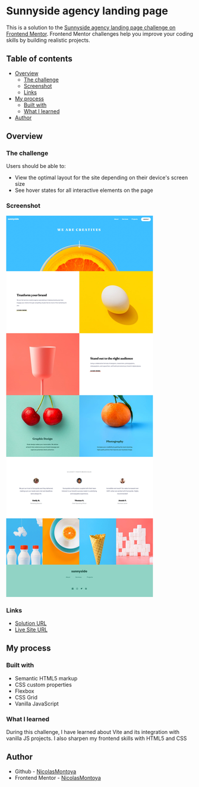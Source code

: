 # Sunnyside agency landing page

This is a solution to the [Sunnyside agency landing page challenge on Frontend Mentor](https://www.frontendmentor.io/challenges/sunnyside-agency-landing-page-7yVs3B6ef). Frontend Mentor challenges help you improve your coding skills by building realistic projects.

## Table of contents

- [Overview](#overview)
  - [The challenge](#the-challenge)
  - [Screenshot](#screenshot)
  - [Links](#links)
- [My process](#my-process)
  - [Built with](#built-with)
  - [What I learned](#what-i-learned)
- [Author](#author)

## Overview

### The challenge

Users should be able to:

- View the optimal layout for the site depending on their device's screen size
- See hover states for all interactive elements on the page

### Screenshot

![Screenshot](./images/screenshot.jpg)

### Links

- [Solution URL](https://www.frontendmentor.io/solutions/sunnyside-challenge-with-vite-vanillajs-FwGKbg6YJU)
- [Live Site URL](https://nicolasmontoya.github.io/sunnyside-fm-challenge/)

## My process

### Built with

- Semantic HTML5 markup
- CSS custom properties
- Flexbox
- CSS Grid
- Vanilla JavaScript

### What I learned

During this challenge, I have learned about Vite and its integration with vanilla JS projects. I also sharpen my frontend skills with HTML5 and CSS

## Author

- Github - [NicolasMontoya](https://github.com/uzoway)
- Frontend Mentor - [NicolasMontoya](https://www.frontendmentor.io/profile/NicolasMontoya)
